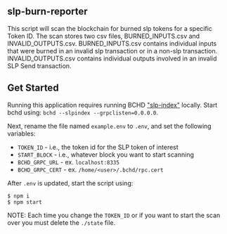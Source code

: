 ## slp-burn-reporter

This script will scan the blockchain for burned slp tokens for a specific Token ID.  The scan stores two csv files, BURNED_INPUTS.csv and INVALID_OUTPUTS.csv.  BURNED_INPUTS.csv contains individual inputs that were burned in an invalid slp transaction or in a non-slp transaction.  INVALID_OUTPUTS.csv contains individual outputs involved in an invalid SLP Send transaction.

## Get Started

Running this application requires running BCHD ["slp-index"](https://github.com/simpleledgerinc/bchd/releases) locally.  Start bchd using: `bchd --slpindex --grpclisten=0.0.0.0`.

Next, rename the file named `example.env` to `.env`, and set the following variables:

* `TOKEN_ID`    - i.e., the token id for the SLP token of interest
* `START_BLOCK` - i.e., whatever block you want to start scanning
* `BCHD_GRPC_URL`   - ex. `localhost:8335`
* `BCHD_GRPC_CERT`  - ex. `/home/<user>/.bchd/rpc.cert`

After `.env` is updated, start the script using:

```
$ npm i
$ npm start
```

NOTE: Each time you change the `TOKEN_ID` or if you want to start the scan over you must delete the `./state` file.
